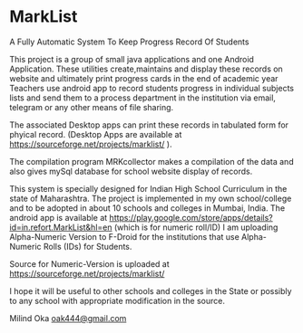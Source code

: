 # MarkList
A Fully Automatic System To Keep Progress Record Of Students

This project is a group of small java applications and one Android Application.
These utilities create,maintains and display these records on website and ultimately print progress cards
in the end of academic year
Teachers use android app to record students progress in individual subjects lists and send them to a process department in
the institution via email, telegram or any other means of file sharing.

The associated Desktop apps can print these records in tabulated form for phyical record.
(Desktop Apps are available at https://sourceforge.net/projects/marklist/ ).

The compilation program MRKcollector
makes a compilation of the data and also gives mySql database for school website display of records.

This system is specially designed for Indian High School Curriculum in the state of Maharashtra.
The project is implemented in my own school/college and to be adopted in about 10 schools and colleges in Mumbai, India.
The android app is available at https://play.google.com/store/apps/details?id=in.refort.MarkList&hl=en (which is for numeric roll/ID)
I am uploading Alpha-Numeric Version to F-Droid for the institutions that use Alpha-Numeric Rolls (IDs)  for Students.

Source for Numeric-Version is uploaded at https://sourceforge.net/projects/marklist/

I hope it will be useful to other schools and colleges in the State or possibly to any school with
appropriate modification in the source.

Milind Oka
oak444@gmail.com

